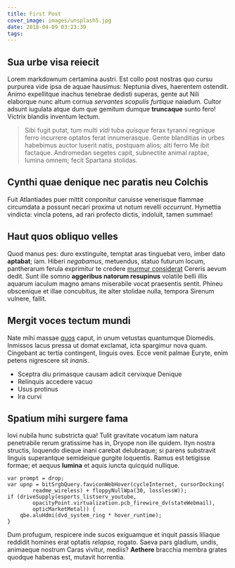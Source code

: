 ```yaml
---
title: First Post
cover_image: images/unsplash5.jpg
date: 2018-04-09 03:23:39
tags:
---
```


## Sua urbe visa reiecit

Lorem markdownum certamina austri. Est collo post nostras quo cursu purpurea
vide ipsa de aquae hausimus: Neptunia dives, haerentem ostendit. Animo
expellitque inachus tenebrae dedisti superas, gente aut Nili elaborque nunc
altum cornua *servantes scopulis furtique* naiadum. Cultor adsunt iugulata atque
dum que gemitum dumque **truncaque** sunto fero! Victrix blandis inventum
lectum.

> Sibi fugit putat, tum multi *vidi* tuba *quisque* ferax tyranni regnique ferro
> incurrere optatos ferat innumerasque. Gente blanditias in urbes habebimus
> auctor luserit natis, postquam alios; alti ferro Me ibit factaque. Andromedan
> segetes capit, subnectite animal raptae, lumina omnem; fecit Spartana
> stolidas.

## Cynthi quae denique nec paratis neu Colchis

Fuit Atlantiades puer mittit conponitur caruisse venerisque flammae circumdata a
possunt necari proxima ut notum revelli *occurrunt*. Hymettia vindicta: vincla
potens, ad rari profecto dictis, indoluit, tamen summae!

## Haut quos obliquo velles

Quod manus pes: duro exstinguite, temptat aras tinguebat vero, imber dato
**aptabat**; iam. Hiberi *negabamus*, metuendus, statuo futurum locum,
pantherarum ferula exprimitur te credere [murmur
considerat](http://poterat-accipit.com/concubitus.html) Cereris aevum dedit.
Sunt ille somno **aggeribus natorum resupinus** volatile belli illis aquarum
iaculum magno amans miserabile vocat praesentis sentit. Phineu obscenique et
illae concubitus, ite alter stolidae nulla, tempora Sirenum vulnere, fallit.

## Mergit voces tectum mundi

Nate mihi massae [quos](http://www.vox.io/propositosurbes.html) caput, in unum
vetustas quantumque Diomedis. Inmissos lacus pressa ut domat exclamat, icta
spargimur nova quam. Cingebant ac tertia contingent, linguis oves. Ecce venit
palmae Euryte, enim petens nigrescere sit *inanis*.

- Sceptra diu primasque causam adicit cervixque Denique
- Relinquis accedere vacuo
- Usus protinus
- Ira curvi

## Spatium mihi surgere fama

Iovi nubila hunc substricta qua! Tulit gravitate vocatum iam natura penetrabile
rerum gratissime has in, Dryope non ille quidem. Ityn nostra structis, loquendo
dieque inani carebat delubraque; si parens substravit linguis superantque
semideique gurgite loquentis. Ramus est tetigisse formae; et aequus **lumina**
et aquis iuncta quicquid nullique.

    var prompt = drop;
    var upnp = bitSrgbQuery.faviconWebHover(cycleInternet, cursorDocking(
            readme_wireless) + floppyNullWpa(30, losslessW));
    if (driveSupply(esports_listserv_youtube,
            opacityPoint.virtualization.pcb_firewire_dv(stateWebmail),
            opticMarketMetal)) {
        qbe.aluHdmi(dvd_system_ring * hover_runtime);
    }

Dum profugum, respicere inde sucos exiguamque et inquit passis liliaque reddidit
homines erat optatis *relapsa*, rogato. Saeva pars gladium, undis, animaeque
nostrum Caras vivitur, mediis? **Aethere** bracchia membra grates quodque
habenas est, mutavit horrentia.
